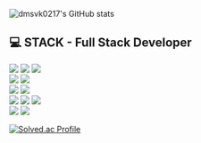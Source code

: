 ![dmsvk0217's GitHub stats](https://github-readme-stats.vercel.app/api?username=dmsvk0217&show_icons=true&theme=merko)

## 💻 STACK - Full Stack Developer

![](https://img.shields.io/badge/HTML5-E34F26?style=flat-square&logo=HTML5&logoColor=white)
![](https://img.shields.io/badge/CSS3-1572B6?style=flat-square&logo=CSS3&logoColor=white)
![](https://img.shields.io/badge/Javascript-F7DF1E?style=flat-square&logo=JavaScript&logoColor=black)
<br>
![](https://img.shields.io/badge/React-61DAFB?style=flat-square&logo=React&logoColor=black)
![](https://img.shields.io/badge/Redux-764ABC?style=flat-square&logo=Redux&logoColor=white)
<br>
![](https://img.shields.io/badge/node.js-339933?style=flat-square&logo=Node.js&logoColor=white)
![](https://img.shields.io/badge/express-000000?style=flat-square&logo=express&logoColor=white)
<br>
![](https://img.shields.io/badge/mysql-4479A1?style=flat-square&logo=mysql&logoColor=white)
![](https://img.shields.io/badge/mongoDB-47A248?style=flat-square&logo=MongoDB&logoColor=white)
![](https://img.shields.io/badge/firebase-FFCA28?style=flat-square&logo=firebase&logoColor=white)
<br>
![](https://img.shields.io/badge/github-181717?style=flat-square&logo=github&logoColor=white)
![](https://img.shields.io/badge/git-F05032?style=flat-square&logo=git&logoColor=white)

[![Solved.ac Profile](http://mazassumnida.wtf/api/v2/generate_badge?boj=dmsvk5661)](https://solved.ac/dmsvk5661/)
